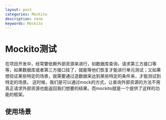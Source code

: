 ```yaml
---
layout: post
categories: Mockito
description: none
keywords: Mockito
---
```

# Mockito测试
在项目开发中，经常要依赖外部资源来进行，如数据库查询，请求第三方接口等等，如果数据库或者第三方接口挂了，就能等他们恢复才能进行单元测试；又如果想验证某些特定的场景，就需要通过造数据来达到某些特定的条件来，才能测试到特定的场景。
这时候，我们是可以通过mock的方式，让查询外部资源的方法不用真正请求外部资源也能返回我们想要的结果。而mockito就是一个提供了这样的功能的框架。
## 使用场景